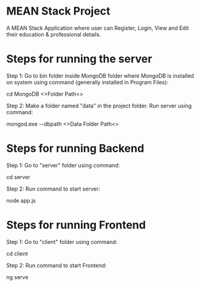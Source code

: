 # MEAN Stack Project
A MEAN Stack Application where user can Register, Login, View and Edit their education & professional details.

# Steps for running the server

Step 1: Go to bin folder inside MongoDB folder where MongoDB is installed on system using command (generally installed in Program Files):

cd MongoDB <>Folder Path<>

Step 2: Make a folder named "data" in the project folder. Run server using command:

mongod.exe --dbpath <>Data Folder Path<>

# Steps for running Backend

Step 1: Go to "server" folder using command:

cd server

Step 2: Run command to start server:

node app.js

# Steps for running Frontend

Step 1: Go to "client" folder using command:

cd client

Step 2: Run command to start Frontend:

ng serve
